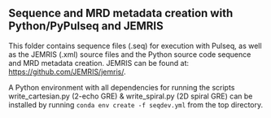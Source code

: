 ## Sequence and MRD metadata creation with Python/PyPulseq and JEMRIS

This folder contains sequence files (.seq) for execution with Pulseq, as well as the JEMRIS (.xml) source files and the Python source code sequence and MRD metadata creation. JEMRIS can be found at: https://github.com/JEMRIS/jemris/.  

A Python environment with all dependencies for running the scripts write_cartesian.py (2-echo GRE) & write_spiral.py (2D spiral GRE) can be installed by running `conda env create -f seqdev.yml` from the top directory.
